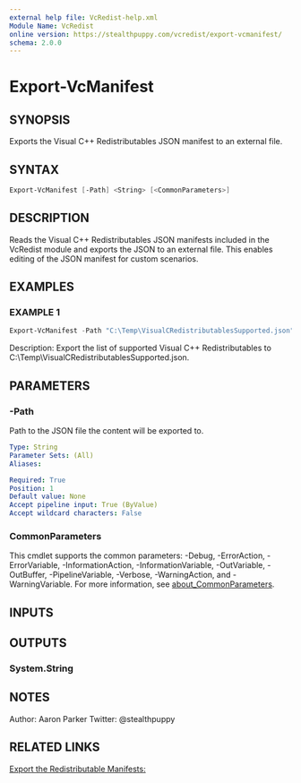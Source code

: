 ```yaml
---
external help file: VcRedist-help.xml
Module Name: VcRedist
online version: https://stealthpuppy.com/vcredist/export-vcmanifest/
schema: 2.0.0
---
```


# Export-VcManifest

## SYNOPSIS

Exports the Visual C++ Redistributables JSON manifest to an external file.

## SYNTAX

```powershell
Export-VcManifest [-Path] <String> [<CommonParameters>]
```

## DESCRIPTION

Reads the Visual C++ Redistributables JSON manifests included in the VcRedist module and exports the JSON to an external file.
This enables editing of the JSON manifest for custom scenarios.

## EXAMPLES

### EXAMPLE 1

```powershell
Export-VcManifest -Path "C:\Temp\VisualCRedistributablesSupported.json"
```

Description:
Export the list of supported Visual C++ Redistributables to C:\Temp\VisualCRedistributablesSupported.json.

## PARAMETERS

### -Path

Path to the JSON file the content will be exported to.

```yaml
Type: String
Parameter Sets: (All)
Aliases:

Required: True
Position: 1
Default value: None
Accept pipeline input: True (ByValue)
Accept wildcard characters: False
```

### CommonParameters

This cmdlet supports the common parameters: -Debug, -ErrorAction, -ErrorVariable, -InformationAction, -InformationVariable, -OutVariable, -OutBuffer, -PipelineVariable, -Verbose, -WarningAction, and -WarningVariable. For more information, see [about_CommonParameters](http://go.microsoft.com/fwlink/?LinkID=113216).

## INPUTS

## OUTPUTS

### System.String

## NOTES

Author: Aaron Parker
Twitter: @stealthpuppy

## RELATED LINKS

[Export the Redistributable Manifests:](https://stealthpuppy.com/vcredist/export-vcmanifest/)
